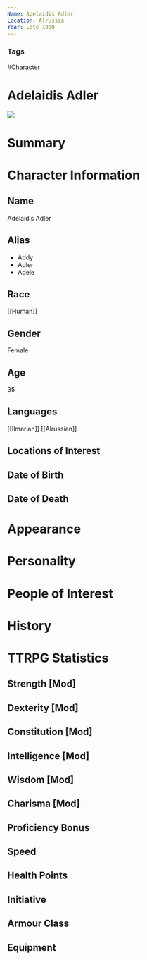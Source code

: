 ```yaml
---
Name: Adelaidis Adler
Location: Alrussia
Year: Late 1900
---
```


### Tags
#Character

# Adelaidis Adler

![](Adelaidis%20Adler.jpeg)

# Summary


# Character Information

## Name
Adelaidis Adler 

## Alias
- Addy
- Adler
- Adele 

## Race
[[Human]]

## Gender
Female

## Age
35
## Languages
[[Ilmarian]]
[[Alrussian]]

## Locations of Interest

## Date of Birth

## Date of Death

# Appearance

# Personality

# People of Interest

# History

# TTRPG Statistics
## Strength [Mod] 

## Dexterity [Mod] 

## Constitution [Mod] 

## Intelligence [Mod] 

## Wisdom [Mod] 

## Charisma [Mod] 

## Proficiency Bonus 

## Speed 

## Health Points 

## Initiative 

## Armour Class 

## Equipment
